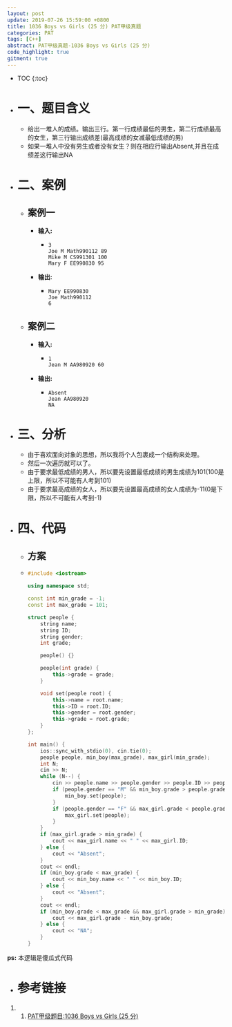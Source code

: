 ```yaml
---
layout: post
update: 2019-07-26 15:59:00 +0800
title: 1036 Boys vs Girls (25 分) PAT甲级真题
categories: PAT
tags: [C++]
abstract: PAT甲级真题-1036 Boys vs Girls (25 分)
code_highlight: true
gitment: true
---
```

* TOC
{:toc}
* # 一、题目含义

    * 给出一堆人的成绩。输出三行。第一行成绩最低的男生，第二行成绩最高的女生，第三行输出成绩差(最高成绩的女减最低成绩的男)
    * 如果一堆人中没有男生或者没有女生？则在相应行输出Absent,并且在成绩差这行输出NA
    
* # 二、案例
  
    * ## 案例一
      
        * **输入:**    

            *   ```none
                3
                Joe M Math990112 89
                Mike M CS991301 100
                Mary F EE990830 95
                ```
        * **输出:** 
            *   ```none
                Mary EE990830
                Joe Math990112
                6
                ```
    * ## 案例二
      
        * **输入:**    

            *   ```none
                1
                Jean M AA980920 60
                ```
        * **输出:** 
            *   ```none
                Absent
                Jean AA980920
                NA
                ```
    
* # 三、分析
    * 由于喜欢面向对象的思想，所以我将个人包裹成一个结构来处理。
    * 然后一次遍历就可以了。
    * 由于要求最低成绩的男人，所以要先设置最低成绩的男生成绩为101(100是上限，所以不可能有人考到101)
    * 由于要求最高成绩的女人，所以要先设置最高成绩的女人成绩为-11(0是下限，所以不可能有人考到-1)
    
* # 四、代码
  
    *   ## 方案
    *   ```cpp
        #include <iostream>
        
        using namespace std;
        
        const int min_grade = -1;
        const int max_grade = 101;
        
        struct people {
            string name;
            string ID;
            string gender;
            int grade;
        
            people() {}
        
            people(int grade) {
                this->grade = grade;
            }
        
            void set(people root) {
                this->name = root.name;
                this->ID = root.ID;
                this->gender = root.gender;
                this->grade = root.grade;
            }
        };
        
        int main() {
            ios::sync_with_stdio(0), cin.tie(0);
            people people, min_boy(max_grade), max_girl(min_grade);
            int N;
            cin >> N;
            while (N--) {
                cin >> people.name >> people.gender >> people.ID >> people.grade;
                if (people.gender == "M" && min_boy.grade > people.grade) {
                    min_boy.set(people);
                }
                if (people.gender == "F" && max_girl.grade < people.grade) {
                    max_girl.set(people);
                }
            }
            if (max_girl.grade > min_grade) {
                cout << max_girl.name << " " << max_girl.ID;
            } else {
                cout << "Absent";
            }
            cout << endl;
            if (min_boy.grade < max_grade) {
                cout << min_boy.name << " " << min_boy.ID;
            } else {
                cout << "Absent";
            }
            cout << endl;
            if (min_boy.grade < max_grade && max_girl.grade > min_grade) {
                cout << max_girl.grade - min_boy.grade;
            } else {
                cout << "NA";
            }
        }
        ```

**ps:** 本逻辑是傻瓜式代码
* # 参考链接
1. 1. [PAT甲级题目:1036 Boys vs Girls (25 分)](https://pintia.cn/problem-sets/994805342720868352/problems/994805453203030016)

